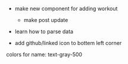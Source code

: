 

- make new component for adding workout
  - make post update

- learn how to parse data

- add github/linked icon to bottem left corner

colors for name:
text-gray-500